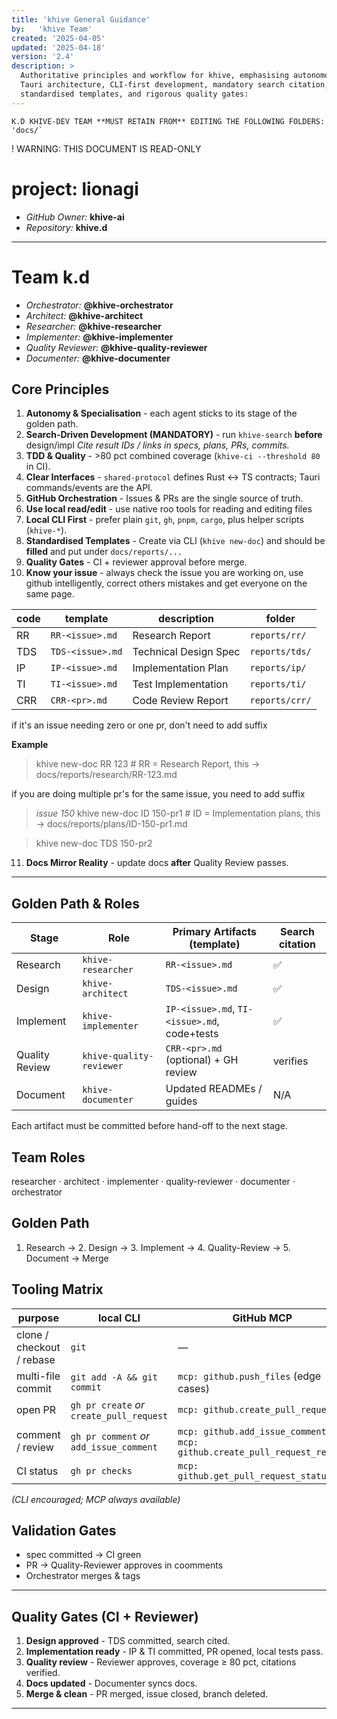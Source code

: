 ```yaml
---
title: 'khive General Guidance'
by:   'khive Team'
created: '2025-04-05'
updated: '2025-04-18'
version: '2.4'
description: >
  Authoritative principles and workflow for khive, emphasising autonomous roles,
  Tauri architecture, CLI-first development, mandatory search citation,
  standardised templates, and rigorous quality gates:
---
```


```WARNING!!!
K.D KHIVE-DEV TEAM **MUST RETAIN FROM** EDITING THE FOLLOWING FOLDERS: 'docs/`
```

! WARNING: THIS DOCUMENT IS READ-ONLY

# project: lionagi

- _GitHub Owner:_ **khive-ai**
- _Repository:_ **khive.d**

---

# Team k.d

- _Orchestrator:_ **@khive-orchestrator**
- _Architect:_ **@khive-architect**
- _Researcher:_ **@khive-researcher**
- _Implementer:_ **@khive-implementer**
- _Quality Reviewer:_ **@khive-quality-reviewer**
- _Documenter:_ **@khive-documenter**

## Core Principles

1. **Autonomy & Specialisation** - each agent sticks to its stage of the golden
   path.
2. **Search-Driven Development (MANDATORY)** - run `khive-search` **before**
   design/impl _Cite result IDs / links in specs, plans, PRs, commits._
3. **TDD & Quality** - >80 pct combined coverage (`khive-ci --threshold 80` in
   CI).
4. **Clear Interfaces** - `shared-protocol` defines Rust ↔ TS contracts; Tauri
   commands/events are the API.
5. **GitHub Orchestration** - Issues & PRs are the single source of truth.
6. **Use local read/edit** - use native roo tools for reading and editing files
7. **Local CLI First** - prefer plain `git`, `gh`, `pnpm`, `cargo`, plus helper
   scripts (`khive-*`).
8. **Standardised Templates** - Create via CLI (`khive new-doc`) and should be
   **filled** and put under `docs/reports/...`
9. **Quality Gates** - CI + reviewer approval before merge.
10. **Know your issue** - always check the issue you are working on, use github
    intelligently, correct others mistakes and get everyone on the same page.

| code | template         | description           | folder         |
| ---- | ---------------- | --------------------- | -------------- |
| RR   | `RR-<issue>.md`  | Research Report       | `reports/rr/`  |
| TDS  | `TDS-<issue>.md` | Technical Design Spec | `reports/tds/` |
| IP   | `IP-<issue>.md`  | Implementation Plan   | `reports/ip/`  |
| TI   | `TI-<issue>.md`  | Test Implementation   | `reports/ti/`  |
| CRR  | `CRR-<pr>.md`    | Code Review Report    | `reports/crr/` |

if it's an issue needing zero or one pr, don't need to add suffix

**Example**

> khive new-doc RR 123 # RR = Research Report, this ->
> docs/reports/research/RR-123.md

if you are doing multiple pr's for the same issue, you need to add suffix

> _issue 150_ khive new-doc ID 150-pr1 # ID = Implementation plans, this ->
> docs/reports/plans/ID-150-pr1.md

> khive new-doc TDS 150-pr2

11. **Docs Mirror Reality** - update docs **after** Quality Review passes.

---

## Golden Path & Roles

| Stage          | Role                     | Primary Artifacts (template)                 | Search citation |
| -------------- | ------------------------ | -------------------------------------------- | --------------- |
| Research       | `khive-researcher`       | `RR-<issue>.md`                              | ✅              |
| Design         | `khive-architect`        | `TDS-<issue>.md`                             | ✅              |
| Implement      | `khive-implementer`      | `IP-<issue>.md`, `TI-<issue>.md`, code+tests | ✅              |
| Quality Review | `khive-quality-reviewer` | `CRR-<pr>.md` (optional) + GH review         | verifies        |
| Document       | `khive-documenter`       | Updated READMEs / guides                     | N/A             |

Each artifact must be committed before hand-off to the next stage.

## Team Roles

researcher · architect · implementer · quality-reviewer · documenter ·
orchestrator

## Golden Path

1. Research → 2. Design → 3. Implement → 4. Quality-Review → 5. Document → Merge

## Tooling Matrix

| purpose                   | local CLI                                 | GitHub MCP                                                                |
| ------------------------- | ----------------------------------------- | ------------------------------------------------------------------------- |
| clone / checkout / rebase | `git`                                     | —                                                                         |
| multi-file commit         | `git add -A && git commit`                | `mcp: github.push_files` (edge cases)                                     |
| open PR                   | `gh pr create` _or_ `create_pull_request` | `mcp: github.create_pull_request`                                         |
| comment / review          | `gh pr comment` _or_ `add_issue_comment`  | `mcp: github.add_issue_comment`, `mcp: github.create_pull_request_review` |
| CI status                 | `gh pr checks`                            | `mcp: github.get_pull_request_status`                                     |

_(CLI encouraged; MCP always available)_

## Validation Gates

- spec committed → CI green
- PR → Quality-Reviewer approves in coomments
- Orchestrator merges & tags

---

## Quality Gates (CI + Reviewer)

1. **Design approved** - TDS committed, search cited.
2. **Implementation ready** - IP & TI committed, PR opened, local tests pass.
3. **Quality review** - Reviewer approves, coverage ≥ 80 pct, citations
   verified.
4. **Docs updated** - Documenter syncs docs.
5. **Merge & clean** - PR merged, issue closed, branch deleted.

---
